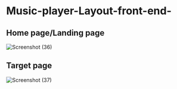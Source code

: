 # Music-player-Layout-front-end-

<h2>Home page/Landing page</h2>

![Screenshot (36)](https://user-images.githubusercontent.com/73573652/99493887-0aebf080-2996-11eb-8c20-ba740a9d0145.png)

<h2>Target page</h2>

![Screenshot (37)](https://user-images.githubusercontent.com/73573652/99493956-32db5400-2996-11eb-994e-01823e366182.png)
